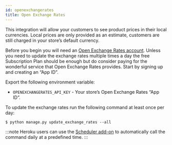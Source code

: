 ```yaml
---
id: openexchangerates
title: Open Exchange Rates
---
```


This integration will allow your customers to see product prices in their local currencies. Local prices are only provided as an estimate, customers are still charged in your store’s default currency.

Before you begin you will need an [Open Exchange Rates account](https://openexchangerates.org/). Unless you need to update the exchange rates multiple times a day the free Subscription Plan should be enough but do consider paying for the wonderful service that Open Exchange Rates provides. Start by signing up and creating an “App ID”.

Export the following environment variable:

- `OPENEXCHANGERATES_API_KEY` - Your store’s Open Exchange Rates “App ID”.

To update the exchange rates run the following command at least once per day:

```shell-session
$ python manage.py update_exchange_rates --all
```

:::note
Heroku users can use the [Scheduler add-on](https://elements.heroku.com/addons/scheduler) to automatically call the command daily at a predefined time.
:::

